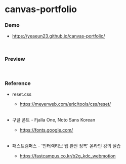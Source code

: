 # canvas-portfolio

### Demo
* https://yeaeun23.github.io/canvas-portfolio/
<br/>


### Preview
<br/>


### Reference
* reset.css
  * https://meyerweb.com/eric/tools/css/reset/
<br/><br/>

* 구글 폰트 - Fjalla One, Noto Sans Korean
  * https://fonts.google.com/
<br/><br/>

* 패스트캠퍼스 - '인터랙티브 웹 완전 정복' 온라인 강의 실습
  * https://fastcampus.co.kr/b2g_kdc_webmotion